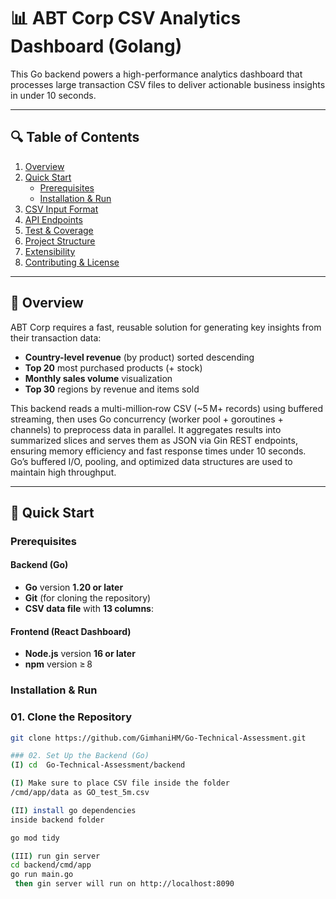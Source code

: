 # 📊 ABT Corp CSV Analytics Dashboard (Golang)

This Go backend powers a high-performance analytics dashboard that processes large transaction CSV files to deliver actionable business insights in under 10 seconds.

---

## 🔍 Table of Contents

1. [Overview](#overview)  
2. [Quick Start](#quick-start)  
   - [Prerequisites](#prerequisites)  
   - [Installation & Run](#installation--run)  
3. [CSV Input Format](#csv-input-format)  
4. [API Endpoints](#api-endpoints)  
5. [Test & Coverage](#test--coverage)  
6. [Project Structure](#project-structure)  
7. [Extensibility](#extensibility)  
8. [Contributing & License](#contributing--license)  

---

## 📌 Overview

ABT Corp requires a fast, reusable solution for generating key insights from their transaction data:

- **Country-level revenue** (by product) sorted descending  
- **Top 20** most purchased products (+ stock)  
- **Monthly sales volume** visualization  
- **Top 30** regions by revenue and items sold  

This backend reads a multi-million‑row CSV (~5 M+ records) using buffered streaming, then uses Go concurrency (worker pool + goroutines + channels) to preprocess data in parallel. It aggregates results into summarized slices and serves them as JSON via Gin REST endpoints, ensuring memory efficiency and fast response times under 10 seconds. Go’s buffered I/O, pooling, and optimized data structures are used to maintain high throughput.


---

## 🚀 Quick Start

### Prerequisites

#### Backend (Go)
- **Go** version **1.20 or later**
- **Git** (for cloning the repository)
- **CSV data file** with **13 columns**:

#### Frontend (React Dashboard)
- **Node.js** version **16 or later**
- **npm** version ≥ 8

### Installation & Run

### 01. Clone the Repository
```bash
git clone https://github.com/GimhaniHM/Go-Technical-Assessment.git

### 02. Set Up the Backend (Go)
(I) cd  Go-Technical-Assessment/backend

(I) Make sure to place CSV file inside the folder
/cmd/app/data as GO_test_5m.csv

(II) install go dependencies
inside backend folder

go mod tidy

(III) run gin server
cd backend/cmd/app
go run main.go
 then gin server will run on http://localhost:8090
